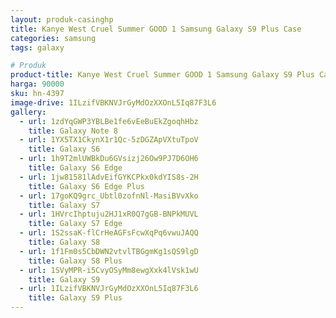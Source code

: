 ```yaml
---
layout: produk-casinghp
title: Kanye West Cruel Summer GOOD 1 Samsung Galaxy S9 Plus Case
categories: samsung
tags: galaxy

# Produk
product-title: Kanye West Cruel Summer GOOD 1 Samsung Galaxy S9 Plus Case
harga: 90000
sku: hn-4397
image-drive: 1ILzifVBKNVJrGyMdOzXXOnL5Iq87F3L6
gallery:
  - url: 1zdYqGWP3YBLBe1fe6vEeBuEkZgoqhHbz
    title: Galaxy Note 8
  - url: 1YX5TX1CkynX1r1Qc-5zDGZApVXtuTpoV
    title: Galaxy S6
  - url: 1h9T2mlUWBkDu6GVsizj26Ow9PJ7D6OH6
    title: Galaxy S6 Edge
  - url: 1jw81581lAdvEifGYKCPkx0kdYIS8s-2H
    title: Galaxy S6 Edge Plus
  - url: 17goKQ9grc_Ubtl0zofnNl-MasiBVvXko
    title: Galaxy S7
  - url: 1HVrcIhptuju2HJ1xR0Q7gGB-BNPkMUVL
    title: Galaxy S7 Edge
  - url: 1S2ssaK-flCrHeAGFsFcwXqPq6vwuJAQQ
    title: Galaxy S8
  - url: 1f1Fm0s5CbDWN2vtvlTBGgmKg1sQS9lgD
    title: Galaxy S8 Plus
  - url: 1SVyMPR-i5CvyOSyMm8ewgXxk4lVsk1wU
    title: Galaxy S9
  - url: 1ILzifVBKNVJrGyMdOzXXOnL5Iq87F3L6
    title: Galaxy S9 Plus
---
```

